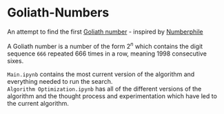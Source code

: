 # Goliath-Numbers
An attempt to find the first [Goliath number](https://www.youtube.com/watch?v=UbfLl0IxL9o) - inspired by [Numberphile](https://www.youtube.com/@numberphile)


A Goliath number is a number of the form $2^n$ which contains the digit sequence `666` repeated 666 times in a row, meaning 1998 consecutive sixes.

`Main.ipynb` contains the most current version of the algorithm and everything needed to run the search.  
`Algorithm Optimization.ipynb` has all of the different versions of the algorithm and the thought process and experimentation which have led to the current algorithm.